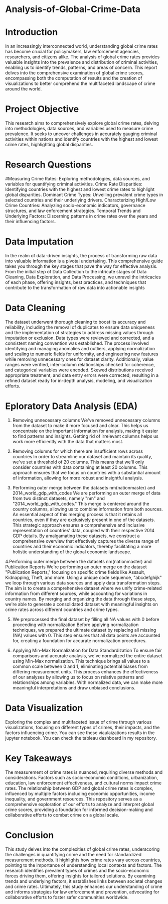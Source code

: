 # Analysis-of-Global-Crime-Data

# Introduction
In an increasingly interconnected world, understanding global crime rates has become crucial for policymakers, law enforcement agencies, researchers, and citizens alike. The analysis of global crime rates provides valuable insights into the prevalence and distribution of criminal activities, enabling us to identify trends, patterns, and areas of concern. This report delves into the comprehensive examination of global crime scores, encompassing both the computation of results and the creation of visualizations to better comprehend the multifaceted landscape of crime around the world.

# Project Objective
This research aims to comprehensively explore global crime rates, delving into methodologies, data sources, and variables used to measure crime prevalence. It seeks to uncover challenges in accurately gauging criminal activities within nations and identify countries with the highest and lowest crime rates, highlighting global disparities.

# Research Questions
#Measuring Crime Rates: Exploring methodologies, data sources, and variables for quantifying criminal activities.
Crime Rate Disparities: Identifying countries with the highest and lowest crime rates to highlight global disparities.
Dominant Crime Types: Unveiling prevalent crime types in selected countries and their underlying drivers.
Characterizing High/Low Crime Countries: Analyzing socio-economic indicators, governance structures, and law enforcement strategies.
Temporal Trends and Underlying Factors: Discerning patterns in crime rates over the years and their influencing factors.
# Data Imputation
In the realm of data-driven insights, the process of transforming raw data into valuable information is a pivotal undertaking. This comprehensive guide takes you through the key stages that pave the way for effective analysis. From the initial step of Data Collection to the intricate stages of Data Cleaning, Data Exploration, and Data Processing, we unravel the intricacies of each phase, offering insights, best practices, and techniques that contribute to the transformation of raw data into actionable insights

# Data Cleaning
The dataset underwent thorough cleaning to boost its accuracy and reliability, including the removal of duplicates to ensure data uniqueness and the implementation of strategies to address missing values through imputation or exclusion. Data types were reviewed and corrected, and a consistent naming convention was established. The process involved identifying and managing anomalies and outliers, applying normalization and scaling to numeric fields for uniformity, and engineering new features while removing unnecessary ones for dataset clarity. Additionally, value ranges were verified, inter-column relationships checked for coherence, and categorical variables were encoded. Skewed distributions received appropriate treatment, and data entry errors were corrected, resulting in a refined dataset ready for in-depth analysis, modeling, and visualization efforts.

# Eploratory Data Analysis (EDA)
1. Removing unnecessary columns
We've removed unnecessary columns from the dataset to make it more focused and clear. This helps us concentrate on the important information for analysis, making it easier to find patterns and insights. Getting rid of irrelevant columns helps us work more efficiently with the data that matters most.

2. Removing columns for which there are insufficient rows across countries
In order to streamline our dataset and maintain its quality, we've set a threshold of 20 columns. This means that we'll only consider countries with data containing at least 20 columns. This approach ensures that we focus on countries with a substantial amount of information, allowing for more robust and insightful analysis.

3. Performing outer merge between the datasets nm(nationmaster) and 2014_world_gdp_with_codes
We are performing an outer merge of data from two distinct datasets, namely "nm" and "2014_world_gdp_with_codes." This merge is centered around the country columns, allowing us to combine information from both sources. An essential aspect of this merging process is that it retains all countries, even if they are exclusively present in one of the datasets. This strategic approach ensures a comprehensive and inclusive representation of countries' data, coupled with their respective 2014 GDP details. By amalgamating these datasets, we construct a comprehensive overview that effectively captures the diverse range of countries and their economic indicators, thereby facilitating a more holistic understanding of the global economic landscape.

4.Performing outer merge between the datasets nm(nationmaster) and Publication Reports
We're performing an outer merge on the dataset "Publication Reports," focusing on specific crime fields like Assault, Kidnapping, Theft, and more. Using a unique code sequence, "abcdefghijk" we loop through various data sources and apply data transformation steps. The aim is to create a comprehensive dataset where we unify crime-related information from different sources, while accounting for variations in country names. By merging and organizing the data through these steps, we're able to generate a consolidated dataset with meaningful insights on crime rates across different countries and crime types.

5. We preprocessed the final dataset by filling all NA values with 0 before proceeding with normalization
Before applying normalization techniques, we prepared the ultimate dataset by replacing all missing (NA) values with 0. This step ensures that all data points are accounted for, creating a foundation for accurate normalization procedures.

6. Applying Min-Max Normalization for Data Standardization
To ensure fair comparisons and accurate analysis, we've normalized the entire dataset using Min-Max normalization. This technique brings all values to a common scale between 0 and 1, eliminating potential biases from differing measurement units. This process enhances the effectiveness of our analyses by allowing us to focus on relative patterns and relationships among variables. With normalized data, we can make more meaningful interpretations and draw unbiased conclusions.

# Data Visualization
Exploring the complex and multifaceted issue of crime through various visualizations, focusing on different types of crimes, their impacts, and the factors influencing crime. You can see these viaulaizations results in the jupyter notebook. You can check the tableau dashboard in my repository.

# Key Takeaways
The measurement of crime rates is nuanced, requiring diverse methods and considerations.
Factors such as socio-economic conditions, urbanization, education, law enforcement effectiveness, and cultural norms impact crime rates.
The relationship between GDP and global crime rates is complex, influenced by multiple factors including economic opportunities, income inequality, and government resources.
This repository serves as a comprehensive exploration of our efforts to analyze and interpret global crime scores, providing a foundation for informed decision-making and collaborative efforts to combat crime on a global scale.

# Conclusion
This study delves into the complexities of global crime rates, underscoring the challenges in quantifying crime and the need for standardized measurement methods. It highlights how crime rates vary across countries, pointing to the importance of understanding local contexts and factors. The research identifies prevalent types of crimes and the socio-economic forces driving them, offering insights for tailored solutions. By examining trends and underlying factors, it establishes links between societal changes and crime rates. Ultimately, this study enhances our understanding of crime and informs strategies for law enforcement and prevention, advocating for collaborative efforts to foster safer communities worldwide.
